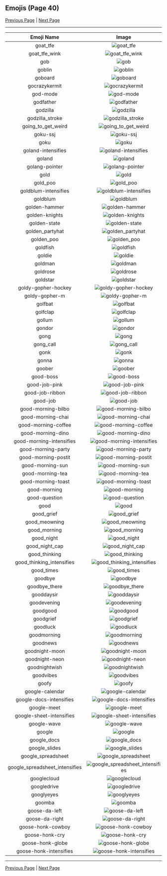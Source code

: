 
## Emojis (Page 40)

[Previous Page](/docs/hc/page-g-0039.md)
  | [Next Page](/docs/hc/page-g-0041.md)

<hr />

|Emoji Name|Image|
| :-: | :-: |
|goat_tfe| ![goat_tfe](/emojis/hc/goat_tfe.png)|
|goat_tfe_wink| ![goat_tfe_wink](/emojis/hc/goat_tfe_wink.png)|
|gob| ![gob](/emojis/hc/gob.jpg)|
|goblin| ![goblin](/emojis/hc/goblin.jpg)|
|goboard| ![goboard](/emojis/hc/goboard.png)|
|gocrazykermit| ![gocrazykermit](/emojis/hc/gocrazykermit.gif)|
|god-mode| ![god-mode](/emojis/hc/god-mode.png)|
|godfather| ![godfather](/emojis/hc/godfather.png)|
|godzilla| ![godzilla](/emojis/hc/godzilla.jpg)|
|godzilla_stroke| ![godzilla_stroke](/emojis/hc/godzilla_stroke.png)|
|going_to_get_weird| ![going_to_get_weird](/emojis/hc/going_to_get_weird.jpg)|
|goku-ssj| ![goku-ssj](/emojis/hc/goku-ssj.png)|
|goku| ![goku](/emojis/hc/goku.gif)|
|goland-intensifies| ![goland-intensifies](/emojis/hc/goland-intensifies.gif)|
|goland| ![goland](/emojis/hc/goland.png)|
|golang-pointer| ![golang-pointer](/emojis/hc/golang-pointer.png)|
|gold| ![gold](/emojis/hc/gold.jpg)|
|gold_poo| ![gold_poo](/emojis/hc/gold_poo.png)|
|goldblum-intensifies| ![goldblum-intensifies](/emojis/hc/goldblum-intensifies.gif)|
|goldblum| ![goldblum](/emojis/hc/goldblum.png)|
|golden-hammer| ![golden-hammer](/emojis/hc/golden-hammer.png)|
|golden-knights| ![golden-knights](/emojis/hc/golden-knights.png)|
|golden-state| ![golden-state](/emojis/hc/golden-state.png)|
|golden_partyhat| ![golden_partyhat](/emojis/hc/golden_partyhat.png)|
|golden_poo| ![golden_poo](/emojis/hc/golden_poo.png)|
|goldfish| ![goldfish](/emojis/hc/goldfish.jpg)|
|goldie| ![goldie](/emojis/hc/goldie.png)|
|goldman| ![goldman](/emojis/hc/goldman.png)|
|goldrose| ![goldrose](/emojis/hc/goldrose.png)|
|goldstar| ![goldstar](/emojis/hc/goldstar.png)|
|goldy-gopher-hockey| ![goldy-gopher-hockey](/emojis/hc/goldy-gopher-hockey.png)|
|goldy-gopher-m| ![goldy-gopher-m](/emojis/hc/goldy-gopher-m.png)|
|golfbat| ![golfbat](/emojis/hc/golfbat.png)|
|golfclap| ![golfclap](/emojis/hc/golfclap.gif)|
|gollum| ![gollum](/emojis/hc/gollum.png)|
|gondor| ![gondor](/emojis/hc/gondor.png)|
|gong| ![gong](/emojis/hc/gong.png)|
|gong_call| ![gong_call](/emojis/hc/gong_call.png)|
|gonk| ![gonk](/emojis/hc/gonk.gif)|
|gonna| ![gonna](/emojis/hc/gonna.jpg)|
|goober| ![goober](/emojis/hc/goober.png)|
|good-boss| ![good-boss](/emojis/hc/good-boss.png)|
|good-job-pink| ![good-job-pink](/emojis/hc/good-job-pink.png)|
|good-job-ribbon| ![good-job-ribbon](/emojis/hc/good-job-ribbon.png)|
|good-job| ![good-job](/emojis/hc/good-job.gif)|
|good-morning-bilbo| ![good-morning-bilbo](/emojis/hc/good-morning-bilbo.gif)|
|good-morning-chai| ![good-morning-chai](/emojis/hc/good-morning-chai.jpg)|
|good-morning-coffee| ![good-morning-coffee](/emojis/hc/good-morning-coffee.gif)|
|good-morning-dino| ![good-morning-dino](/emojis/hc/good-morning-dino.gif)|
|good-morning-intensifies| ![good-morning-intensifies](/emojis/hc/good-morning-intensifies.gif)|
|good-morning-party| ![good-morning-party](/emojis/hc/good-morning-party.gif)|
|good-morning-postit| ![good-morning-postit](/emojis/hc/good-morning-postit.png)|
|good-morning-sun| ![good-morning-sun](/emojis/hc/good-morning-sun.png)|
|good-morning-tea| ![good-morning-tea](/emojis/hc/good-morning-tea.jpg)|
|good-morning-toast| ![good-morning-toast](/emojis/hc/good-morning-toast.gif)|
|good-morning| ![good-morning](/emojis/hc/good-morning.png)|
|good-question| ![good-question](/emojis/hc/good-question.gif)|
|good| ![good](/emojis/hc/good.png)|
|good_grief| ![good_grief](/emojis/hc/good_grief.png)|
|good_meowning| ![good_meowning](/emojis/hc/good_meowning.png)|
|good_morning| ![good_morning](/emojis/hc/good_morning.gif)|
|good_night| ![good_night](/emojis/hc/good_night.jpg)|
|good_night_cap| ![good_night_cap](/emojis/hc/good_night_cap.png)|
|good_thinking| ![good_thinking](/emojis/hc/good_thinking.png)|
|good_thinking_intensifies| ![good_thinking_intensifies](/emojis/hc/good_thinking_intensifies.gif)|
|good_times| ![good_times](/emojis/hc/good_times.png)|
|goodbye| ![goodbye](/emojis/hc/goodbye.gif)|
|goodbye_there| ![goodbye_there](/emojis/hc/goodbye_there.gif)|
|gooddaysir| ![gooddaysir](/emojis/hc/gooddaysir.gif)|
|goodevening| ![goodevening](/emojis/hc/goodevening.png)|
|goodgood| ![goodgood](/emojis/hc/goodgood.png)|
|goodgrief| ![goodgrief](/emojis/hc/goodgrief.png)|
|goodluck| ![goodluck](/emojis/hc/goodluck.png)|
|goodmorning| ![goodmorning](/emojis/hc/goodmorning.png)|
|goodnews| ![goodnews](/emojis/hc/goodnews.png)|
|goodnight-moon| ![goodnight-moon](/emojis/hc/goodnight-moon.png)|
|goodnight-neon| ![goodnight-neon](/emojis/hc/goodnight-neon.png)|
|goodnightwish| ![goodnightwish](/emojis/hc/goodnightwish.jpg)|
|goodvibes| ![goodvibes](/emojis/hc/goodvibes.png)|
|goofy| ![goofy](/emojis/hc/goofy.png)|
|google-calendar| ![google-calendar](/emojis/hc/google-calendar.png)|
|google-docs-intensifies| ![google-docs-intensifies](/emojis/hc/google-docs-intensifies.gif)|
|google-meet| ![google-meet](/emojis/hc/google-meet.png)|
|google-sheet-intensifies| ![google-sheet-intensifies](/emojis/hc/google-sheet-intensifies.gif)|
|google-wave| ![google-wave](/emojis/hc/google-wave.png)|
|google| ![google](/emojis/hc/google.png)|
|google_docs| ![google_docs](/emojis/hc/google_docs.png)|
|google_slides| ![google_slides](/emojis/hc/google_slides.png)|
|google_spreadsheet| ![google_spreadsheet](/emojis/hc/google_spreadsheet.png)|
|google_spreadsheet_intensifies| ![google_spreadsheet_intensifies](/emojis/hc/google_spreadsheet_intensifies.gif)|
|googlecloud| ![googlecloud](/emojis/hc/googlecloud.png)|
|googledrive| ![googledrive](/emojis/hc/googledrive.png)|
|googlyeyes| ![googlyeyes](/emojis/hc/googlyeyes.gif)|
|goomba| ![goomba](/emojis/hc/goomba.gif)|
|goose-da-left| ![goose-da-left](/emojis/hc/goose-da-left.png)|
|goose-da-right| ![goose-da-right](/emojis/hc/goose-da-right.png)|
|goose-honk-cowboy| ![goose-honk-cowboy](/emojis/hc/goose-honk-cowboy.png)|
|goose-honk-cry| ![goose-honk-cry](/emojis/hc/goose-honk-cry.png)|
|goose-honk-globe| ![goose-honk-globe](/emojis/hc/goose-honk-globe.gif)|
|goose-honk-intensifies| ![goose-honk-intensifies](/emojis/hc/goose-honk-intensifies.gif)|

<hr/>

[Previous Page](/docs/hc/page-g-0039.md)
  | [Next Page](/docs/hc/page-g-0041.md)